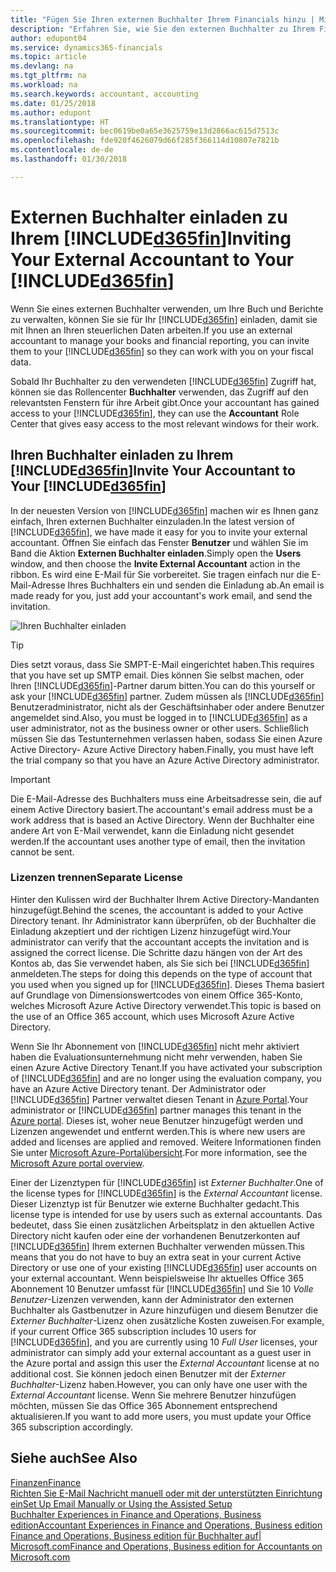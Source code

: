 ```yaml
---
title: "Fügen Sie Ihren externen Buchhalter Ihrem Financials hinzu | Microsoft Docs"
description: "Erfahren Sie, wie Sie den externen Buchhalter zu Ihrem Finance and Operations, Business edition einladen können."
author: edupont04
ms.service: dynamics365-financials
ms.topic: article
ms.devlang: na
ms.tgt_pltfrm: na
ms.workload: na
ms.search.keywords: accountant, accounting
ms.date: 01/25/2018
ms.author: edupont
ms.translationtype: HT
ms.sourcegitcommit: bec0619be0a65e3625759e13d2866ac615d7513c
ms.openlocfilehash: fde920f4626079d66f285f366114d10807e7821b
ms.contentlocale: de-de
ms.lasthandoff: 01/30/2018

---
```

# <a name="inviting-your-external-accountant-to-your-included365finincludesd365finmdmd"></a><span data-ttu-id="76b24-103">Externen Buchhalter einladen zu Ihrem [!INCLUDE[d365fin](includes/d365fin_md.md)]</span><span class="sxs-lookup"><span data-stu-id="76b24-103">Inviting Your External Accountant to Your [!INCLUDE[d365fin](includes/d365fin_md.md)]</span></span>
<span data-ttu-id="76b24-104">Wenn Sie eines externen Buchhalter verwenden, um Ihre Buch und Berichte zu verwalten, können Sie sie für Ihr [!INCLUDE[d365fin](includes/d365fin_md.md)] einladen, damit sie mit Ihnen an Ihren steuerlichen Daten arbeiten.</span><span class="sxs-lookup"><span data-stu-id="76b24-104">If you use an external accountant to manage your books and financial reporting, you can invite them to your [!INCLUDE[d365fin](includes/d365fin_md.md)] so they can work with you on your fiscal data.</span></span>

<span data-ttu-id="76b24-105">Sobald Ihr Buchhalter zu den verwendeten [!INCLUDE[d365fin](includes/d365fin_md.md)] Zugriff hat, können sie das Rollencenter **Buchhalter** verwenden, das Zugriff auf den relevantsten Fenstern für ihre Arbeit gibt.</span><span class="sxs-lookup"><span data-stu-id="76b24-105">Once your accountant has gained access to your [!INCLUDE[d365fin](includes/d365fin_md.md)], they can use the **Accountant** Role Center that gives easy access to the most relevant windows for their work.</span></span>  

## <a name="invite-your-accountant-to-your-included365finincludesd365finmdmd"></a><span data-ttu-id="76b24-106">Ihren Buchhalter einladen zu Ihrem [!INCLUDE[d365fin](includes/d365fin_md.md)]</span><span class="sxs-lookup"><span data-stu-id="76b24-106">Invite Your Accountant to Your [!INCLUDE[d365fin](includes/d365fin_md.md)]</span></span>
<span data-ttu-id="76b24-107">In der neuesten Version von [!INCLUDE[d365fin](includes/d365fin_md.md)] machen wir es Ihnen ganz einfach, Ihren externen Buchhalter einzuladen.</span><span class="sxs-lookup"><span data-stu-id="76b24-107">In the latest version of [!INCLUDE[d365fin](includes/d365fin_md.md)], we have made it easy for you to invite your external accountant.</span></span> <span data-ttu-id="76b24-108">Öffnen Sie einfach das Fenster **Benutzer** und wählen Sie im Band die Aktion **Externen Buchhalter einladen**.</span><span class="sxs-lookup"><span data-stu-id="76b24-108">Simply open the **Users** window, and then choose the **Invite External Accountant** action in the ribbon.</span></span> <span data-ttu-id="76b24-109">Es wird eine E-Mail für Sie vorbereitet. Sie tragen einfach nur die E-Mail-Adresse Ihres Buchhalters ein und senden die Einladung ab.</span><span class="sxs-lookup"><span data-stu-id="76b24-109">An email is made ready for you, just add your accountant's work email, and send the invitation.</span></span>  

![Ihren Buchhalter einladen](./media/finance-invite-accountant/invite-accountant.png)

> [!TIP]  
>  <span data-ttu-id="76b24-111">Dies setzt voraus, dass Sie SMPT-E-Mail eingerichtet haben.</span><span class="sxs-lookup"><span data-stu-id="76b24-111">This requires that you have set up SMTP email.</span></span> <span data-ttu-id="76b24-112">Dies können Sie selbst machen, oder Ihren [!INCLUDE[d365fin](includes/d365fin_md.md)]-Partner darum bitten.</span><span class="sxs-lookup"><span data-stu-id="76b24-112">You can do this yourself or ask your [!INCLUDE[d365fin](includes/d365fin_md.md)] partner.</span></span> <span data-ttu-id="76b24-113">Zudem müssen als [!INCLUDE[d365fin](includes/d365fin_md.md)] Benutzeradministrator, nicht als der Geschäftsinhaber oder andere Benutzer angemeldet sind.</span><span class="sxs-lookup"><span data-stu-id="76b24-113">Also, you must be logged in to [!INCLUDE[d365fin](includes/d365fin_md.md)] as a user administrator, not as the business owner or other users.</span></span> <span data-ttu-id="76b24-114">Schließlich müssen Sie das Testunternehmen verlassen haben, sodass Sie einen Azure Active Directory- Azure Active Directory haben.</span><span class="sxs-lookup"><span data-stu-id="76b24-114">Finally, you must have left the trial company so that you have an Azure Active Directory administrator.</span></span>  

> [!IMPORTANT]  
>  <span data-ttu-id="76b24-115">Die E-Mail-Adresse des Buchhalters muss eine Arbeitsadresse sein, die auf einem Active Directory basiert.</span><span class="sxs-lookup"><span data-stu-id="76b24-115">The accountant's email address must be a work address that is based an Active Directory.</span></span> <span data-ttu-id="76b24-116">Wenn der Buchhalter eine andere Art von E-Mail verwendet, kann die Einladung nicht gesendet werden.</span><span class="sxs-lookup"><span data-stu-id="76b24-116">If the accountant uses another type of email, then the invitation cannot be sent.</span></span>  

### <a name="separate-license"></a><span data-ttu-id="76b24-117">Lizenzen trennen</span><span class="sxs-lookup"><span data-stu-id="76b24-117">Separate License</span></span>
<span data-ttu-id="76b24-118">Hinter den Kulissen wird der Buchhalter Ihrem Active Directory-Mandanten hinzugefügt.</span><span class="sxs-lookup"><span data-stu-id="76b24-118">Behind the scenes, the accountant is added to your Active Directory tenant.</span></span> <span data-ttu-id="76b24-119">Ihr Administrator kann überprüfen, ob der Buchhalter die Einladung akzeptiert und der richtigen Lizenz hinzugefügt wird.</span><span class="sxs-lookup"><span data-stu-id="76b24-119">Your administrator can verify that the accountant accepts the invitation and is assigned the correct license.</span></span> <span data-ttu-id="76b24-120">Die Schritte dazu hängen von der Art des Kontos ab, das Sie verwendet haben, als Sie sich bei [!INCLUDE[d365fin](includes/d365fin_md.md)] anmeldeten.</span><span class="sxs-lookup"><span data-stu-id="76b24-120">The steps for doing this depends on the type of account that you used when you signed up for [!INCLUDE[d365fin](includes/d365fin_md.md)].</span></span> <span data-ttu-id="76b24-121">Dieses Thema basiert auf Grundlage von Dimensionswertcodes von einem Office 365-Konto, welches Microsoft Azure Active Directory verwendet.</span><span class="sxs-lookup"><span data-stu-id="76b24-121">This topic is based on the use of an Office 365 account, which uses Microsoft Azure Active Directory.</span></span>  

<span data-ttu-id="76b24-122">Wenn Sie Ihr Abonnement von [!INCLUDE[d365fin](includes/d365fin_md.md)] nicht mehr aktiviert haben die Evaluationsunternehmung nicht mehr verwenden, haben Sie einen Azure Active Directory Tenant.</span><span class="sxs-lookup"><span data-stu-id="76b24-122">If you have activated your subscription of [!INCLUDE[d365fin](includes/d365fin_md.md)] and are no longer using the evaluation company, you have an Azure Active Directory tenant.</span></span> <span data-ttu-id="76b24-123">Der Administrator oder [!INCLUDE[d365fin](includes/d365fin_md.md)] Partner verwaltet diesen Tenant in [Azure Portal](https://portal.azure.com).</span><span class="sxs-lookup"><span data-stu-id="76b24-123">Your administrator or [!INCLUDE[d365fin](includes/d365fin_md.md)] partner manages this tenant in the [Azure portal](https://portal.azure.com).</span></span> <span data-ttu-id="76b24-124">Dieses ist, woher neue Benutzer hinzugefügt werden und Lizenzen angewendet und entfernt werden.</span><span class="sxs-lookup"><span data-stu-id="76b24-124">This is where new users are added and licenses are applied and removed.</span></span> <span data-ttu-id="76b24-125">Weitere Informationen finden Sie unter [Microsoft Azure-Portalübersicht](https://docs.microsoft.com/en-us/azure/azure-portal-overview).</span><span class="sxs-lookup"><span data-stu-id="76b24-125">For more information, see the [Microsoft Azure portal overview](https://docs.microsoft.com/en-us/azure/azure-portal-overview).</span></span>  

<span data-ttu-id="76b24-126">Einer der Lizenztypen für [!INCLUDE[d365fin](includes/d365fin_md.md)] ist *Externer Buchhalter*.</span><span class="sxs-lookup"><span data-stu-id="76b24-126">One of the license types for [!INCLUDE[d365fin](includes/d365fin_md.md)] is the *External Accountant* license.</span></span> <span data-ttu-id="76b24-127">Dieser Lizenztyp ist für Benutzer wie externe Buchhalter gedacht.</span><span class="sxs-lookup"><span data-stu-id="76b24-127">This license type is intended for use by users such as external accountants.</span></span> <span data-ttu-id="76b24-128">Das bedeutet, dass Sie einen zusätzlichen Arbeitsplatz in den aktuellen Active Directory nicht kaufen oder eine der vorhandenen Benutzerkonten auf [!INCLUDE[d365fin](includes/d365fin_md.md)] Ihrem externen Buchhalter verwenden müssen.</span><span class="sxs-lookup"><span data-stu-id="76b24-128">This means that you do not have to buy an extra seat in your current Active Directory or use one of your existing [!INCLUDE[d365fin](includes/d365fin_md.md)] user accounts on your external accountant.</span></span> <span data-ttu-id="76b24-129">Wenn beispielsweise Ihr aktuelles Office 365 Abonnement 10 Benutzer umfasst für [!INCLUDE[d365fin](includes/d365fin_md.md)] und Sie 10 *Volle Benutzer*-Lizenzen verwenden, kann der Administrator den externen Buchhalter als Gastbenutzer in Azure hinzufügen und diesem Benutzer die *Externer Buchhalter*-Lizenz ohen zusätzliche Kosten zuweisen.</span><span class="sxs-lookup"><span data-stu-id="76b24-129">For example, if your current Office 365 subscription includes 10 users for [!INCLUDE[d365fin](includes/d365fin_md.md)], and you are currently using 10 *Full User* licenses, your administrator can simply add your external accountant as a guest user in the Azure portal and assign this user the *External Accountant* license at no additional cost.</span></span> <span data-ttu-id="76b24-130">Sie können jedoch einen Benutzer mit der *Externer Buchhalter*-Lizenz haben.</span><span class="sxs-lookup"><span data-stu-id="76b24-130">However, you can only have one user with the *External Accountant* license.</span></span> <span data-ttu-id="76b24-131">Wenn Sie mehrere Benutzer hinzufügen möchten, müssen Sie das Office 365 Abonnement entsprechend aktualisieren.</span><span class="sxs-lookup"><span data-stu-id="76b24-131">If you want to add more users, you must update your Office 365 subscription accordingly.</span></span>  

## <a name="see-also"></a><span data-ttu-id="76b24-132">Siehe auch</span><span class="sxs-lookup"><span data-stu-id="76b24-132">See Also</span></span>
[<span data-ttu-id="76b24-133">Finanzen</span><span class="sxs-lookup"><span data-stu-id="76b24-133">Finance</span></span>](finance.md)  
[<span data-ttu-id="76b24-134">Richten Sie E-Mail Nachricht manuell oder mit der unterstützten Einrichtung ein</span><span class="sxs-lookup"><span data-stu-id="76b24-134">Set Up Email Manually or Using the Assisted Setup</span></span>](madeira-how-setup-email.md)  
[<span data-ttu-id="76b24-135">Buchhalter Experiences in Finance and Operations, Business edition</span><span class="sxs-lookup"><span data-stu-id="76b24-135">Accountant Experiences in Finance and Operations, Business edition </span></span>](finance-accounting.md)  
[<span data-ttu-id="76b24-136">Finance and Operations, Business edition für Buchhalter auf| Microsoft.com</span><span class="sxs-lookup"><span data-stu-id="76b24-136">Finance and Operations, Business edition for Accountants on Microsoft.com</span></span>](https://www.microsoft.com/en-us/dynamics365/financial-insights-for-accountants)  

